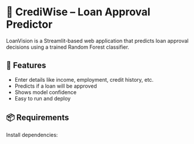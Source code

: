 # 🏦 CrediWise – Loan Approval Predictor

LoanVision is a Streamlit-based web application that predicts loan approval decisions using a trained Random Forest classifier.

## 🔧 Features
- Enter details like income, employment, credit history, etc.
- Predicts if a loan will be approved
- Shows model confidence
- Easy to run and deploy

## 📦 Requirements

Install dependencies:

